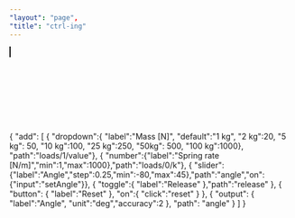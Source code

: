 ```yaml
---
"layout": "page",
"title": "ctrl-ing"
---
```


<script src="./bin/canvasInteractor.js"></script>
<canvas id="c" width="750" height="401" style="left:0rem;border:1px solid black;"></canvas>
<div style="position:relative;width:20rem;top:-29rem;left:1rem">

# `<ctrl-ing>`

Take control over objects with this minimalistic panel designed as custom HTML element.

</div>

<ctrl-ing id="ctrl" ref="model" header="Federpendel">
{
    "add": [
        { "dropdown":{ "label":"Mass [N]", "default":"1 kg", "2 kg":20, "5 kg": 50, "10 kg":100, "25 kg":250, "50kg": 500, "100 kg":1000}, "path":"loads/1/value"},
        { "number":{"label":"Spring rate [N/m]","min":1,"max":1000},"path":"loads/0/k"},
        { "slider":{"label":"Angle","step":0.25,"min":-80,"max":45},"path":"angle","on":{"input":"setAngle"}}, 
        { "toggle":{ "label":"Release" },"path":"release" }, 
        { "button": { "label":"Reset" }, "on":{ "click":"reset" } },
        { "output": { "label":"Angle", "unit":"deg","accuracy":2 }, "path": "angle" }
    ]
}
</ctrl-ing>

<script>
    const ctx = document.getElementById("c").getContext("2d");
    const interactor = canvasInteractor.create(ctx,{ x:200,y:110,cartesian: true });
    console.log(document.getElementById('ctrl'));
    const ctrlUpdate = () => document.getElementById('ctrl').update(); //ctrl-ing API for manual update
    var model = {
        "release": false,
        "nodes": [
            { "id":"A","x":0,"y":0,"base":true },
            { "id":"B","x":100,"y":100,"idloc":"e" },
            { "id":"C","x":100,"y":-57.735,"idloc":"ne" },
            { "id":"D","base":true,"x":0,"y":100}
        ],
        "constraints": [
            { "id":"a","p1":"A","p2":"C","len":{ "type":"const","input":true } },
            { "id":"b","p1":"B","p2":"C","ori":{ "type":"const" } },
            { "id":"c","p1":"D","p2":"B","ori":{ "type":"const" },"lw":1, "ls":"black","ld":[20,4,2,4] }
        ],
        "loads": [
            { "type":"spring","id":"S1","p1":"B","p2":"C", "k":33.983576,"len0":100 },
            { "id":"mg","type":"force","p":"C","w0":-Math.PI/2,"value":9.81 }
        ],
        "shapes": [
            { "type":"flt","p":"B","w0":-Math.PI },
            { "type":"fix","p":"A" }
        ],
        "views": [
            {"show": "pos", "of": "C", "as": "trace",
            "mode":"static", "stroke":"purple"}
        ]
    };
    function setAngle() {
        const angle = model.angle * Math.PI/180;
        model.nodes[2].x = model.constraints[0].r0 * Math.cos(angle);
        model.nodes[2].y = model.constraints[0].r0 * Math.sin(angle);
        model.nodes[1].x = model.nodes[2].x
    }
    mec.model.extend(model);
    model.init();
    model.angle = model.constraints[0]._angle * 180/ Math.PI;
    const g = g2().clr().grid().view(interactor.view);
    model.draw(g);
    interactor.on('tick', e => {
        if(model.release) {
            model.tick(1/60);
            model.angle = model.constraints[0]._angle * 180/ Math.PI;
            ctrlUpdate();
        }
        g.exe(ctx);
    })
    .startTimer();
</script>